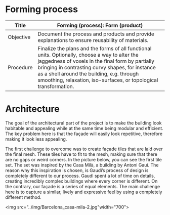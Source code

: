 # Forming process

| Title     | Forming (process): Form (product)                                                                                                                                                                                                                                                                                       |
| --------- | ----------------------------------------------------------------------------------------------------------------------------------------------------------------------------------------------------------------------------------------------------------------------------------------------------------------------- |
| Objective | Document the process and products and provide explanations to ensure reusability of materials.                                                                                                                                                                                                                          |
| Procedure | Finalize the plans and the forms of all functional units. Optionally, choose a way to alter the jaggedness of voxels in the final form by partially bringing in contrasting curvy shapes, for instance as a shell around the building, e.g. through smoothing, relaxation, iso-surfaces, or topological transformation. |

# Architecture

The goal of the architectural part of the project is to make the building look habitable and appealing while at the same time being modular and efficient. The key problem here is that the façade will easily look repetitive, therefore making it look less appealing.

The first challenge to overcome was to create façade tiles that are laid over the final mesh. These tiles have to fit to the mesh, making sure that there are no gaps or weird corners. In the picture below, you can see the first tile set. The set was inspired by the Casa Milà, a building by Antoni Gauì. The reason why this inspiration is chosen, is Gaudì’s process of design is completely different to our process. Gaudì spent a lot of time on details, creating incredibly complex buildings where every corner is different. On the contrary, our façade is a series of equal elements. The main challenge here is to capture a similar, lively and expressive feel by using a completely different method.

<img src="../img/Barcelona_casa-mila-2.jpg"width="700">